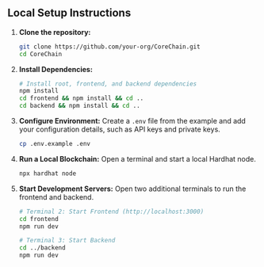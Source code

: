 ## Local Setup Instructions

1.  **Clone the repository:**
    ```bash
    git clone https://github.com/your-org/CoreChain.git
    cd CoreChain
    ```

2.  **Install Dependencies:**
    ```bash
    # Install root, frontend, and backend dependencies
    npm install
    cd frontend && npm install && cd ..
    cd backend && npm install && cd ..
    ```

3.  **Configure Environment:**
    Create a `.env` file from the example and add your configuration details, such as API keys and private keys.
    ```bash
    cp .env.example .env
    ```

4.  **Run a Local Blockchain:**
    Open a terminal and start a local Hardhat node.
    ```bash
    npx hardhat node
    ```

5.  **Start Development Servers:**
    Open two additional terminals to run the frontend and backend.
    ```bash
    # Terminal 2: Start Frontend (http://localhost:3000)
    cd frontend
    npm run dev
    
    # Terminal 3: Start Backend
    cd ../backend
    npm run dev
    ```
